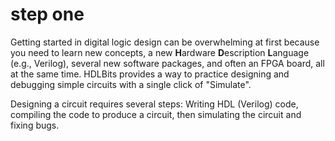# step one
Getting started in digital logic design can be overwhelming at first because you need to learn new concepts, a new **H**ardware **D**escription **L**anguage (e.g., Verilog), several new software packages, and often an FPGA board, all at the same time. HDLBits provides a way to practice designing and debugging simple circuits with a single click of "Simulate".

Designing a circuit requires several steps: Writing HDL (Verilog) code, compiling the code to produce a circuit, then simulating the circuit and fixing bugs.
